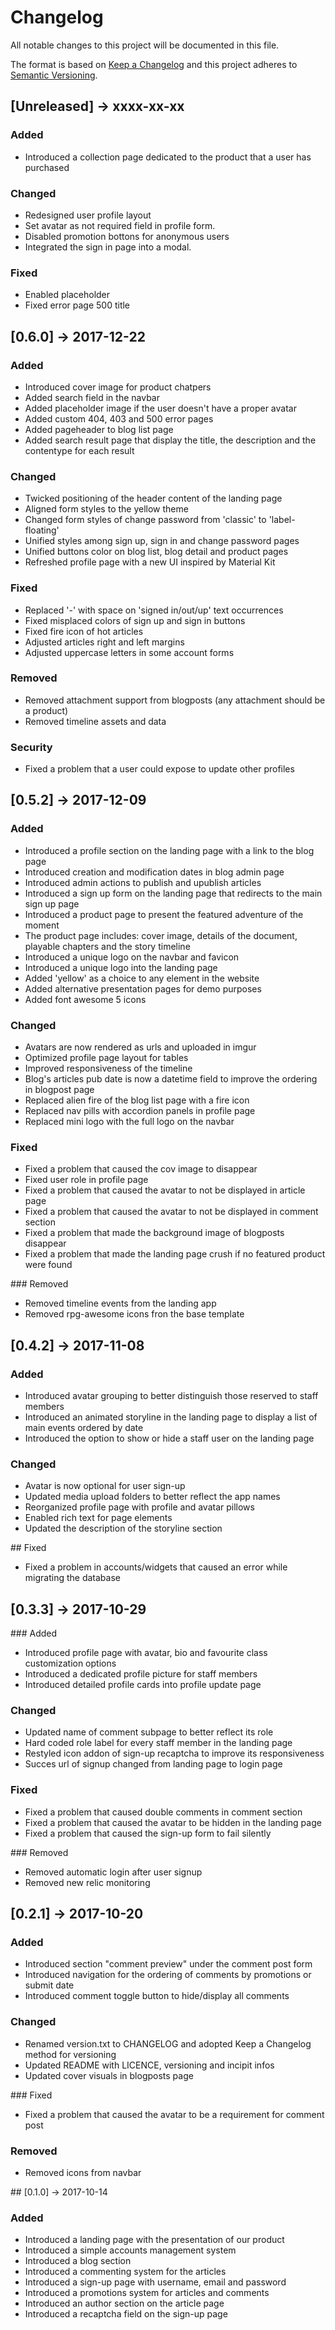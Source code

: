 # Changelog

All notable changes to this project will be documented in this file.

The format is based on [Keep a Changelog](http://keepachangelog.com/en/1.0.0/)
and this project adheres to [Semantic Versioning](http://semver.org/spec/v2.0.0.html).


## [Unreleased] → xxxx-xx-xx

### Added
- Introduced a collection page dedicated to the product that a user has purchased

### Changed
- Redesigned user profile layout
- Set avatar as not required field in profile form.
- Disabled promotion bottons for anonymous users
- Integrated the sign in page into a modal.

### Fixed
- Enabled placeholder
- Fixed error page 500 title


## [0.6.0] → 2017-12-22

### Added
- Introduced cover image for product chatpers
- Added search field in the navbar
- Added placeholder image if the user doesn't have a proper avatar
- Added custom 404, 403 and 500 error pages
- Added pageheader to blog list page
- Added search result page that display the title, the description and the contentype for each result

### Changed
- Twicked positioning of the header content of the landing page
- Aligned form styles to the yellow theme
- Changed form styles of change password from 'classic' to 'label-floating'
- Unified styles among sign up, sign in and change password pages
- Unified buttons color on blog list, blog detail and product pages
- Refreshed profile page with a new UI inspired by Material Kit

### Fixed
- Replaced '-' with space on 'signed in/out/up' text occurrences
- Fixed misplaced colors of sign up and sign in buttons
- Fixed fire icon of hot articles
- Adjusted articles right and left margins
- Adjusted uppercase letters in some account forms

### Removed
- Removed attachment support from blogposts (any attachment should be a product)
- Removed timeline assets and data

### Security
- Fixed a problem that a user could expose to update other profiles


## [0.5.2] → 2017-12-09

### Added
- Introduced a profile section on the landing page with a link to the blog page
- Introduced creation and modification dates in blog admin page
- Introduced admin actions to publish and upublish articles
- Introduced a sign up form on the landing page that redirects to the main sign up page
- Introduced a product page to present the featured adventure of the moment
- The product page includes: cover image, details of the document, playable chapters and the story timeline
- Introduced a unique logo on the navbar and favicon
- Introduced a unique logo into the landing page
- Added 'yellow' as a choice to any element in the website
- Added alternative presentation pages for demo purposes
- Added font awesome 5 icons

### Changed
- Avatars are now rendered as urls and uploaded in imgur
- Optimized profile page layout for tables
- Improved responsiveness of the timeline
- Blog's articles pub date is now a datetime field to improve the ordering in blogpost page
- Replaced alien fire of the blog list page with a fire icon
- Replaced nav pills with accordion panels in profile page
- Replaced mini logo with the full logo on the navbar

### Fixed
- Fixed a problem that caused the cov image to disappear
- Fixed user role in profile page
- Fixed a problem that caused the avatar to not be displayed in article page
- Fixed a problem that caused the avatar to not be displayed in comment section
- Fixed a problem that made the background image of blogposts disappear
- Fixed a problem that made the landing page crush if no featured product were found

### Removed
- Removed timeline events from the landing app
- Removed rpg-awesome icons fron the base template


## [0.4.2] → 2017-11-08

### Added
- Introduced avatar grouping to better distinguish those reserved to staff members
- Introduced an animated storyline in the landing page to display a list of main events ordered by date
- Introduced the option to show or hide a staff user on the landing page

### Changed
- Avatar is now optional for user sign-up
- Updated media upload folders to better reflect the app names 
- Reorganized profile page with profile and avatar pillows
- Enabled rich text for page elements
- Updated the description of the storyline section

## Fixed
- Fixed a problem in accounts/widgets that caused an error while migrating the database


## [0.3.3] → 2017-10-29

### Added
- Introduced profile page with avatar, bio and favourite class customization options
- Introduced a dedicated profile picture for staff members
- Introduced detailed profile cards into profile update page

### Changed
- Updated name of comment subpage to better reflect its role
- Hard coded role label for every staff member in the landing page
- Restyled icon addon of sign-up recaptcha to improve its responsiveness
- Succes url of signup changed from landing page to login page

### Fixed
- Fixed a problem that caused double comments in comment section
- Fixed a problem that caused the avatar to be hidden in the landing page
- Fixed a problem that caused the sign-up form to fail silently

### Removed
- Removed automatic login after user signup
- Removed new relic monitoring


## [0.2.1] → 2017-10-20

### Added
- Introduced section "comment preview" under the comment post form
- Introduced navigation for the ordering of comments by promotions or submit date
- Introduced comment toggle button to hide/display all comments

### Changed
- Renamed version.txt to CHANGELOG and adopted Keep a Changelog method for versioning
- Updated README with LICENCE, versioning and incipit infos
- Updated cover visuals in blogposts page

### Fixed
- Fixed a problem that caused the avatar to be a requirement for comment post

### Removed
- Removed icons from navbar


## [0.1.0] → 2017-10-14

### Added
- Introduced a landing page with the presentation of our product
- Introduced a simple accounts management system
- Introduced a blog section
- Introduced a commenting system for the articles
- Introduced a sign-up page with username, email and password 
- Introduced a promotions system for articles and comments
- Introduced an author section on the article page
- Introduced a recaptcha field on the sign-up page